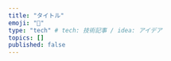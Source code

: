 ```yaml
---
title: "タイトル"
emoji: "🦀"
type: "tech" # tech: 技術記事 / idea: アイデア
topics: []
published: false
---
```

